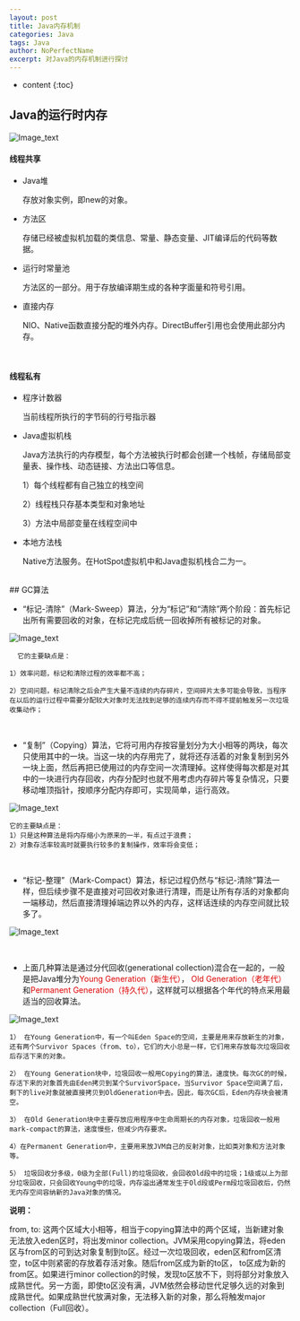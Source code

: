 ```yaml
---
layout: post
title: Java内存机制
categories: Java
tags: Java
author: NoPerfectName
excerpt: 对Java的内存机制进行探讨
---
```


* content
{:toc}




## Java的运行时内存
![Image_text]({{site.url}}/assets/4.jpg)
#### 线程共享

- Java堆

  存放对象实例，即new的对象。

- 方法区

  存储已经被虚拟机加载的类信息、常量、静态变量、JIT编译后的代码等数据。

- 运行时常量池

  方法区的一部分。用于存放编译期生成的各种字面量和符号引用。

- 直接内存

  NIO、Native函数直接分配的堆外内存。DirectBuffer引用也会使用此部分内存。

  <br/>

#### 线程私有

- 程序计数器

  当前线程所执行的字节码的行号指示器

  

- Java虚拟机栈

  Java方法执行的内存模型，每个方法被执行时都会创建一个栈帧，存储局部变量表、操作栈、动态链接、方法出口等信息。

  1）每个线程都有自己独立的栈空间

  2）线程栈只存基本类型和对象地址

  3）方法中局部变量在线程空间中

  

- 本地方法栈

  Native方法服务。在HotSpot虚拟机中和Java虚拟机栈合二为一。

  
<br/>
## GC算法

* “标记-清除”（Mark-Sweep）算法，分为“标记”和“清除”两个阶段：首先标记出所有需要回收的对象，在标记完成后统一回收掉所有被标记的对象。

![Image_text]({{site.url}}/assets/0.jpg)

      它的主要缺点是：

    1）效率问题，标记和清除过程的效率都不高；

    2）空间问题，标记清除之后会产生大量不连续的内存碎片，空间碎片太多可能会导致，当程序在以后的运行过程中需要分配较大对象时无法找到足够的连续内存而不得不提前触发另一次垃圾收集动作；

<br/>

* “复制”（Copying）算法，它将可用内存按容量划分为大小相等的两块，每次只使用其中的一块。当这一块的内存用完了，就将还存活着的对象复制到另外一块上面，然后再把已使用过的内存空间一次清理掉。这样使得每次都是对其中的一块进行内存回收，内存分配时也就不用考虑内存碎片等复杂情况，只要移动堆顶指针，按顺序分配内存即可，实现简单，运行高效。

![Image_text]({{site.url}}/assets/1.jpg)

    它的主要缺点是：
    1）只是这种算法是将内存缩小为原来的一半，有点过于浪费；
    2）对象存活率较高时就要执行较多的复制操作，效率将会变低；

<br/>

* “标记-整理”（Mark-Compact）算法，标记过程仍然与“标记-清除”算法一样，但后续步骤不是直接对可回收对象进行清理，而是让所有存活的对象都向一端移动，然后直接清理掉端边界以外的内存，这样话连续的内存空间就比较多了。

![Image_text]({{site.url}}/assets/2.jpg)

<br/>

* 上面几种算法是通过分代回收(generational collection)混合在一起的，一般是把Java堆分为<font color='#dd0000'>Young Generation（新生代）</font>， <font color='#dd0000'> Old Generation（老年代）</font> 和<font color='#dd0000'>Permanent Generation（持久代）</font>，这样就可以根据各个年代的特点采用最适当的回收算法。

![Image_text]({{site.url}}/assets/3.jpg)

    1） 在Young Generation中，有一个叫Eden Space的空间，主要是用来存放新生的对象，还有两个Survivor Spaces（from、to），它们的大小总是一样，它们用来存放每次垃圾回收后存活下来的对象。

    2） 在Young Generation块中，垃圾回收一般用Copying的算法，速度快。每次GC的时候，存活下来的对象首先由Eden拷贝到某个SurvivorSpace，当Survivor Space空间满了后，剩下的live对象就被直接拷贝到OldGeneration中去。因此，每次GC后，Eden内存块会被清空。

    3） 在Old Generation块中主要存放应用程序中生命周期长的内存对象，垃圾回收一般用mark-compact的算法，速度慢些，但减少内存要求。

    4）在Permanent Generation中，主要用来放JVM自己的反射对象，比如类对象和方法对象等。

    5） 垃圾回收分多级，0级为全部(Full)的垃圾回收，会回收Old段中的垃圾；1级或以上为部分垃圾回收，只会回收Young中的垃圾，内存溢出通常发生于Old段或Perm段垃圾回收后，仍然无内存空间容纳新的Java对象的情况。

**说明：**

from, to: 这两个区域大小相等，相当于copying算法中的两个区域，当新建对象无法放入eden区时，将出发minor collection。JVM采用copying算法，将eden区与from区的可到达对象复制到to区。经过一次垃圾回收，eden区和from区清空，to区中则紧密的存放着存活对象。随后from区成为新的to区， to区成为新的from区。如果进行minor collection的时候，发现to区放不下，则将部分对象放入成熟世代。另一方面，即使to区没有满，JVM依然会移动世代足够久远的对象到成熟世代。如果成熟世代放满对象，无法移入新的对象，那么将触发major collection（Full回收）。



